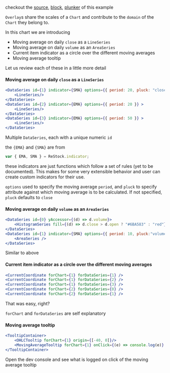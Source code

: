 checkout the [source](https://gist.github.com/rrag/a27298bb7ae613d48ba2), [block](http://bl.ocks.org/rrag/a27298bb7ae613d48ba2), [plunker](http://plnkr.co/edit/gist:a27298bb7ae613d48ba2?p=preview) of this example

`Overlay`s share the scales of a `Chart` and contribute to the `domain` of the `Chart` they belong to.

In this chart we are introducing 

- Moving average on daily `close` as a `LineSeries`
- Moving average on daily `volume` as an `AreaSeries`
- Current item indicator as a circle over the different moving averages
- Moving average tooltip

Let us review each of these in a little more detail

#### Moving average on daily `close` as a `LineSeries`

```jsx
<DataSeries id={1} indicator={SMA} options={{ period: 20, pluck: "close" }}>
	<LineSeries/>
</DataSeries>
<DataSeries id={2} indicator={EMA} options={{ period: 20 }} >
	<LineSeries/>
</DataSeries>
<DataSeries id={3} indicator={EMA} options={{ period: 50 }} >
	<LineSeries/>
</DataSeries>
```

Multiple `DataSeries`, each with a unique numeric `id`

the `{EMA}` and `{SMA}` are from

```js
var { EMA, SMA } = ReStock.indicator;
```

these indicators are just functions which follow a set of rules (yet to be documented). This makes for some very extensible behavior and user can create custom indicators for their use.

`options` used to specify the moving average `period`, and `pluck` to specify attribute against which moving average is to be calculated. If not specified, `pluck` defaults to `close`

#### Moving average on daily `volume` as an `AreaSeries`

```jsx
<DataSeries id={0} yAccessor={(d) => d.volume}>
	<HistogramSeries fill={(d) => d.close > d.open ? "#6BA583" : "red"} />
</DataSeries>
<DataSeries id={1} indicator={SMA} options={{ period: 10, pluck:"volume" }} >
	<AreaSeries />
</DataSeries>
```

Similar to above

#### Current item indicator as a circle over the different moving averages

```jsx
<CurrentCoordinate forChart={1} forDataSeries={1} />
<CurrentCoordinate forChart={1} forDataSeries={2} />
<CurrentCoordinate forChart={1} forDataSeries={3} />
<CurrentCoordinate forChart={2} forDataSeries={0} />
<CurrentCoordinate forChart={2} forDataSeries={1} />
```

That was easy, right?

`forChart` and `forDataSeries` are self explanatory

#### Moving average tooltip

```jsx
<TooltipContainer>
	<OHLCTooltip forChart={1} origin={[-40, 0]}/>
	<MovingAverageTooltip forChart={1} onClick={(e) => console.log(e)} origin={[-38, 15]}/>
</TooltipContainer>
```

Open the dev console and see what is logged on click of the moving average tooltip